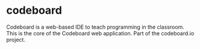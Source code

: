 # codeboard
Codeboard is a web-based IDE to teach programming in the classroom. This is the core of the Codeboard web application. Part of the codeboard.io project.
